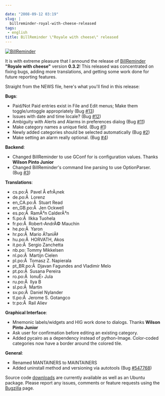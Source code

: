 ```yaml
---

date: "2008-09-12 03:19"
slug: |
  billreminder-royal-with-cheese-released
tags:
 - english
title: BillReminder \"Royale with cheese\" released
---
```


[![BillReminder](http://farm1.static.flickr.com/155/426001389_82fe3885b7_m.jpg)](http://www.flickr.com/photos/ogmaciel/426001389/)

It is with extreme pleasure that I annound the release of
[BillReminder](http://billreminder.gnulinuxbrasil.org) **\"Royale with
cheese\"** version **0.3.2**! This released was concentrated on fixing
bugs, adding more translations, and getting some work done for future
reporting features.

Straight from the NEWS file, here's what you'll find in this release:

**Bugs**:

-   Paid/Not Paid entries exist in File and Edit menus; Make them
    toggle/untoggle appropriately (Bug
    [\#13](http://code.google.com/p/billreminder/issues/detail?id=13))
-   Issues with date and time locale? (Bug
    [\#12](http://code.google.com/p/billreminder/issues/detail?id=12))
-   Ambiguity with Alerts and Alarms in preferences dialog (Bug
    [\#11](http://code.google.com/p/billreminder/issues/detail?id=11))
-   Make category names a unique field. (Bug
    [\#1](http://code.google.com/p/billreminder/issues/detail?id=1))
-   Newly added categories should be selected automatically (Bug
    [\#2](http://code.google.com/p/billreminder/issues/detail?id=2))
-   Make setting an alarm really optional. (Bug
    [\#4](http://code.google.com/p/billreminder/issues/detail?id=4))

**Backend**:

-   Changed BillReminder to use GConf for is configuration values.
    Thanks **Wilson Pinto Junior**
-   Changed BillReminder's command line parsing to use OptionParser.
    (Bug
    [\#3](http://code.google.com/p/billreminder/issues/detail?id=3))

**Translations**:

-   cs.po:Â  Pavel Å efrÃ¡nek
-   de.po:Â  Lorenz
-   en_CA.po:Â  Stuart Read
-   en_GB.po:Â  Jen Ockwell
-   es.po:Â  RamÃ³n CalderÃ³n
-   fi.po:Â  Ilkka Tuohela
-   fr.po:Â  Robert-AndrÃ© Mauchin
-   he.po:Â  Yaron
-   hr.po:Â  Mario Ä?aniÄ‡
-   hu.po:Â  HORVATH, Akos
-   it.po:Â  Sergio Zanchetta
-   nb.po: Tommy Mikkelsen
-   nl.po:Â  Martijn Cielen
-   pl.po:Â  Tomasz Z. Napierala
-   pt_BR.po:Â  Djavan Fagundes and Vladimir Melo
-   pt.po:Â  Susana Pereira
-   ro.po:Â  IonuÈ› Jula
-   ru.po:Â  Ilya B
-   sl.po:Â  Martin
-   sv.po:Â  Daniel Nylander
-   tl.po:Â  Jerome S. Gotangco
-   tr.po:Â  Rail Aliev

**Graphical Interface**:

-   Mnemonic labels/widgets and HIG work done to dialogs. Thanks
    **Wilson Pinto Junior**
-   Ask user for confirmation before editing an existing category.
-   Added pycairo as a dependency instead of python-Image. Color-coded
    categories now have a border around the colored tile.

**General**:

-   Renamed MANTAINERS to MAINTAINERS
-   Added uninstall method and versioning via autotools (Bug
    [\#547768](http://bugzilla.gnome.org/show_bug.cgi?id=547768))

Source code
[downloads](http://billreminder.gnulinuxbrasil.org/?page_id=26) are
currently available as well as an Ubuntu package. Please report any
issues, comments or feature requests using the
[Bugzilla](http://bugzilla.gnome.org/enter_bug.cgi?product=billreminder)
page.
